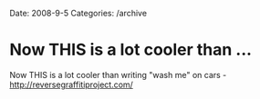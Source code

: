Date: 2008-9-5
Categories: /archive

# Now THIS is a lot cooler than ...

Now THIS is a lot cooler than writing "wash me" on cars - http://reversegraffitiproject.com/
